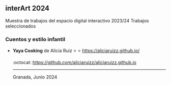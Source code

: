 ## interArt 2024

Muestra de trabajos del espacio digital interactivo 2023/24 Trabajos seleccionados



### Cuentos y estilo infantil
* **Yaya Cooking** de Alicia Ruiz :star: :star:  https://aliciaruizz.github.io/

  :octocat:  https://github.com/aliciaruizz/aliciaruizz.github.io

  
  ----
  
  
  Granada, Junio 2024
  
